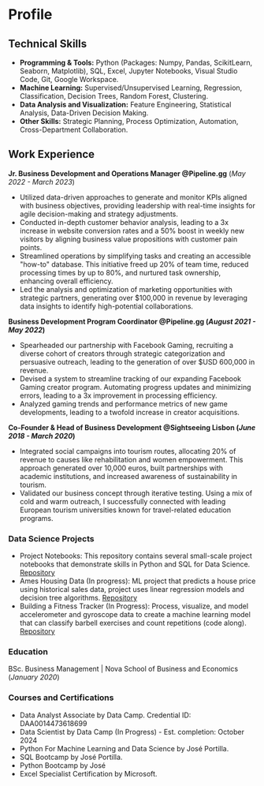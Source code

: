 # Profile

## Technical Skills
- **Programming & Tools:** Python (Packages: Numpy, Pandas, ScikitLearn, Seaborn, Matplotlib), SQL, Excel, Jupyter Notebooks, Visual Studio Code, Git, Google Workspace.
- **Machine Learning:** Supervised/Unsupervised Learning, Regression, Classification, Decision Trees, Random Forest, Clustering. 
- **Data Analysis and Visualization:** Feature Engineering, Statistical Analysis, Data-Driven Decision Making.
- **Other Skills:** Strategic Planning, Process Optimization, Automation, Cross-Department Collaboration.

## Work Experience 

**Jr. Business Development and Operations Manager @Pipeline.gg**
(_May 2022 - March 2023_)
- Utilized data-driven approaches to generate and monitor KPIs aligned with business objectives, providing leadership with real-time insights for agile decision-making and strategy adjustments.
- Conducted in-depth customer behavior analysis, leading to a 3x increase in website conversion rates and a 50% boost in weekly new visitors by aligning business value propositions with customer pain points.
- Streamlined operations by simplifying tasks and creating an accessible "how-to" database. This initiative freed up 20% of team time, reduced processing times by up to 80%, and nurtured task ownership, enhancing overall efficiency.
- Led the analysis and optimization of marketing opportunities with strategic partners, generating over $100,000 in revenue by leveraging data insights to identify high-potential collaborations.

**Business Development Program Coordinator @Pipeline.gg (_August 2021 - May 2022_)** 
- Spearheaded our partnership with Facebook Gaming, recruiting a diverse cohort of creators through strategic categorization and persuasive outreach, leading to the generation of over $USD 600,000 in revenue.
- Devised a system to streamline tracking of our expanding Facebook Gaming creator program. Automating progress updates and minimizing errors, leading to a 3x improvement in processing efficiency.
- Analyzed gaming trends and performance metrics of new game developments, leading to a twofold increase in creator acquisitions.

**Co-Founder & Head of Business Development @Sightseeing Lisbon (_June 2018 - March 2020_)**
- Integrated social campaigns into tourism routes, allocating 20% of revenue to causes like rehabilitation and women empowerment. This approach generated over 10,000 euros, built partnerships with academic institutions, and increased awareness of sustainability in tourism.
- Validated our business concept through iterative testing. Using a mix of cold and warm outreach, I successfully connected with leading European tourism universities known for travel-related education programs.

### Data Science Projects 
- Project Notebooks: This repository contains several small-scale project notebooks that demonstrate skills in Python and SQL for Data Science. [Repository](https://github.com/RicVic95/portfolio)
- Ames Housing Data (In progress): ML project that predicts a house price using historical sales data, project uses linear regression models and decision tree algorithms. [Repository](https://github.com/RicVic95/Ames-Housing-Data)
- Building a Fitness Tracker (In Progress): Process, visualize, and model accelerometer and gyroscope data to create a machine learning model that can classify barbell exercises and count repetitions (code along). [Repository](https://github.com/RicVic95/Fitness-Tracker)

### Education 
BSc. Business Management | Nova School of Business and Economics (_January 2020_) 

### Courses and Certifications
- Data Analyst Associate by Data Camp. Credential ID: DAA0014473618699
- Data Scientist by Data Camp (In Progress) - Est. completion: October 2024
- Python For Machine Learning and Data Science by José Portilla.
- SQL Bootcamp by José Portilla.
- Python Bootcamp by José
- Excel Specialist Certification by Microsoft.
